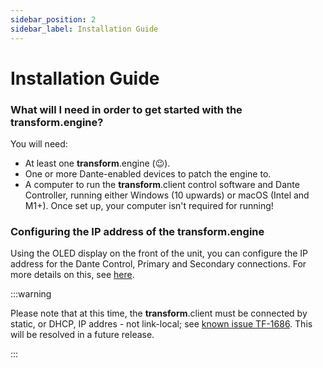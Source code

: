 ```yaml
---
sidebar_position: 2
sidebar_label: Installation Guide
---
```


# Installation Guide

### What will I need in order to get started with the **transform**.engine?

You will need:

- At least one **transform**.engine (:wink:).
- One or more Dante-enabled devices to patch the engine to.
- A computer to run the **transform**.client control software and Dante Controller, running either Windows (10 upwards) or macOS (Intel and M1+). Once set up, your computer isn't required for running!

### Configuring the IP address of the **transform**.engine

Using the OLED display on the front of the unit, you can configure the IP address for the Dante Control, Primary and Secondary connections.
For more details on this, see [here](../transform.engine/oled).

:::warning

Please note that at this time, the **transform**.client must be connected by static, or DHCP, IP addres - not link-local; see [known issue TF-1686](../known-issues).
This will be resolved in a future release.

:::
